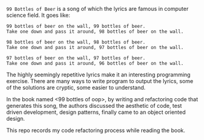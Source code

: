 `99 Bottles of Beer` is a song of which the lyrics are famous in computer science field. It goes like: 
```
99 bottles of beer on the wall, 99 bottles of beer.
Take one down and pass it around, 98 bottles of beer on the wall.

98 bottles of beer on the wall, 98 bottles of beer.
Take one down and pass it around, 97 bottles of beer on the wall.

97 bottles of beer on the wall, 97 bottles of beer.
Take one down and pass it around, 96 bottles of beer on the wall.
```

The highly seemingly repetitive lyrics make it an interesting programming exercise. There are many ways to write program to output the lyrics, some of the solutions are cryptic, some easier to understand. 

In the book named <99 bottles of oop>, by writing and refactoring code that generates this song, the authors discussed the aesthetic of code, test driven development, design patterns, finally came to an object oriented design.

This repo records my code refactoring process while reading the book.
